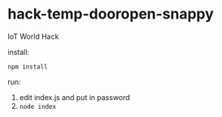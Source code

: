 # hack-temp-dooropen-snappy
IoT World Hack


install:

```npm install```

run:

1. edit index.js and put in password
2. ```node index```




 
